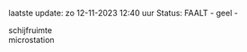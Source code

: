 laatste update: 
zo 12-11-2023 12:40   uur 
Status: FAALT - geel - 
<div class="service Y">schijfruimte</div><div class="service Y">microstation</div>